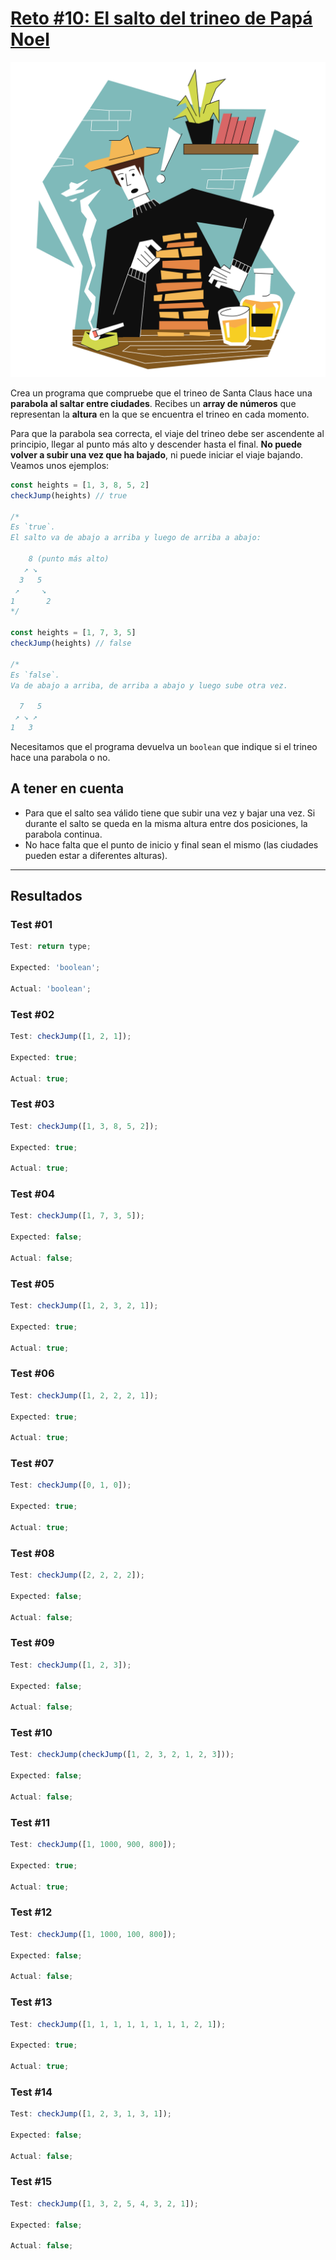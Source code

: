 # [Reto #10: El salto del trineo de Papá Noel](https://adventjs.dev/es/challenges/2022/10)

![Reto_10](../Assets/Retos_SVG/10.svg)

Crea un programa que compruebe que el trineo de Santa Claus hace una **parabola al saltar entre ciudades**. Recibes un **array de números** que representan la **altura** en la que se encuentra el trineo en cada momento.

Para que la parabola sea correcta, el viaje del trineo debe ser ascendente al principio, llegar al punto más alto y descender hasta el final. **No puede volver a subir una vez que ha bajado**, ni puede iniciar el viaje bajando. Veamos unos ejemplos:

```js
const heights = [1, 3, 8, 5, 2]
checkJump(heights) // true

/*
Es `true`.
El salto va de abajo a arriba y luego de arriba a abajo:

    8 (punto más alto)
   ↗ ↘
  3   5
 ↗     ↘
1       2
*/

const heights = [1, 7, 3, 5]
checkJump(heights) // false

/*
Es `false`.
Va de abajo a arriba, de arriba a abajo y luego sube otra vez.

  7   5
 ↗ ↘ ↗
1   3
```

Necesitamos que el programa devuelva un `boolean` que indique si el trineo hace una parabola o no.

## A tener en cuenta

- Para que el salto sea válido tiene que subir una vez y bajar una vez. Si durante el salto se queda en la misma altura entre dos posiciones, la parabola continua.
- No hace falta que el punto de inicio y final sean el mismo (las ciudades pueden estar a diferentes alturas).

---

## Resultados

### Test #01

```js
Test: return type;

Expected: 'boolean';

Actual: 'boolean';
```

### Test #02

```js
Test: checkJump([1, 2, 1]);

Expected: true;

Actual: true;
```

### Test #03

```js
Test: checkJump([1, 3, 8, 5, 2]);

Expected: true;

Actual: true;
```

### Test #04

```js
Test: checkJump([1, 7, 3, 5]);

Expected: false;

Actual: false;
```

### Test #05

```js
Test: checkJump([1, 2, 3, 2, 1]);

Expected: true;

Actual: true;
```

### Test #06

```js
Test: checkJump([1, 2, 2, 2, 1]);

Expected: true;

Actual: true;
```

### Test #07

```js
Test: checkJump([0, 1, 0]);

Expected: true;

Actual: true;
```

### Test #08

```js
Test: checkJump([2, 2, 2, 2]);

Expected: false;

Actual: false;
```

### Test #09

```js
Test: checkJump([1, 2, 3]);

Expected: false;

Actual: false;
```

### Test #10

```js
Test: checkJump(checkJump([1, 2, 3, 2, 1, 2, 3]));

Expected: false;

Actual: false;
```

### Test #11

```js
Test: checkJump([1, 1000, 900, 800]);

Expected: true;

Actual: true;
```

### Test #12

```js
Test: checkJump([1, 1000, 100, 800]);

Expected: false;

Actual: false;
```

### Test #13

```js
Test: checkJump([1, 1, 1, 1, 1, 1, 1, 1, 2, 1]);

Expected: true;

Actual: true;
```

### Test #14

```js
Test: checkJump([1, 2, 3, 1, 3, 1]);

Expected: false;

Actual: false;
```

### Test #15

```js
Test: checkJump([1, 3, 2, 5, 4, 3, 2, 1]);

Expected: false;

Actual: false;
```
